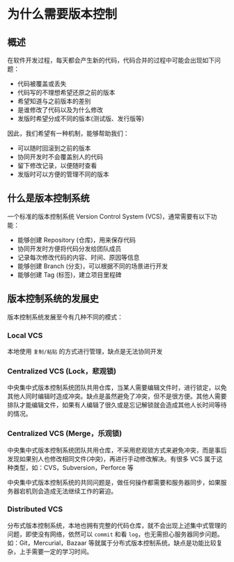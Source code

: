 # 为什么需要版本控制

## 概述

在软件开发过程，每天都会产生新的代码，代码合并的过程中可能会出现如下问题：

- 代码被覆盖或丢失
- 代码写的不理想希望还原之前的版本
- 希望知道与之前版本的差别
- 是谁修改了代码以及为什么修改
- 发版时希望分成不同的版本(测试版、发行版等)

因此，我们希望有一种机制，能够帮助我们：

- 可以随时回滚到之前的版本
- 协同开发时不会覆盖别人的代码
- 留下修改记录，以便随时查看
- 发版时可以方便的管理不同的版本

## 什么是版本控制系统

一个标准的版本控制系统 Version Control System (VCS)，通常需要有以下功能：

- 能够创建 Repository (仓库)，用来保存代码
- 协同开发时方便将代码分发给团队成员
- 记录每次修改代码的内容、时间、原因等信息
- 能够创建 Branch (分支)，可以根据不同的场景进行开发
- 能够创建 Tag (标签)，建立项目里程碑

## 版本控制系统的发展史

版本控制系统发展至今有几种不同的模式：

### Local VCS

本地使用 `复制/粘贴` 的方式进行管理，缺点是无法协同开发

### Centralized VCS (Lock，悲观锁)

中央集中式版本控制系统团队共用仓库，当某人需要编辑文件时，进行锁定，以免其他人同时编辑时造成冲突。缺点是虽然避免了冲突，但不是很方便。其他人需要排队才能编辑文件，如果有人编辑了很久或是忘记解锁就会造成其他人长时间等待的情况。

### Centralized VCS (Merge，乐观锁)

中央集中式版本控制系统团队共用仓库，不采用悲观锁方式来避免冲突，而是事后发现如果别人也修改相同文件(冲突)，再进行手动修改解决。有很多 VCS 属于这种类型，如：CVS，Subversion，Perforce 等

中央集中式版本控制系统的共同问题是，做任何操作都需要和服务器同步，如果服务器宕机则会造成无法继续工作的窘迫。

### Distributed VCS

分布式版本控制系统，本地也拥有完整的代码仓库，就不会出现上述集中式管理的问题，即使没有网络，依然可以 `commit` 和看 `log`，也无需担心服务器同步问题。如：Git，Mercurial，Bazaar 等就属于分布式版本控制系统。缺点是功能比较复杂，上手需要一定的学习时间。